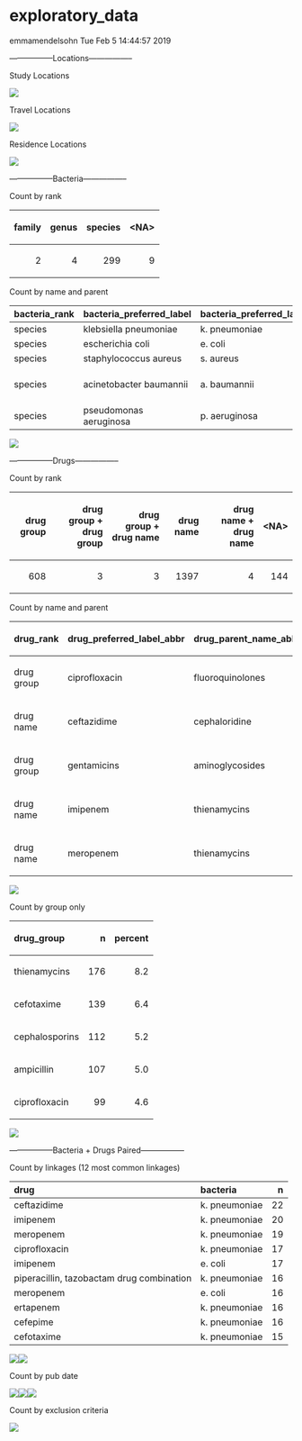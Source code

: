 exploratory\_data
================
emmamendelsohn
Tue Feb 5 14:44:57 2019

—————–Locations—————–

Study Locations

![](data_summary_files/figure-gfm/unnamed-chunk-1-1.png)<!-- -->

Travel Locations

![](data_summary_files/figure-gfm/unnamed-chunk-2-1.png)<!-- -->

Residence Locations

![](data_summary_files/figure-gfm/unnamed-chunk-3-1.png)<!-- -->

—————–Bacteria—————–

Count by rank

<table>

<thead>

<tr>

<th style="text-align:right;">

family

</th>

<th style="text-align:right;">

genus

</th>

<th style="text-align:right;">

species

</th>

<th style="text-align:right;">

\<NA\>

</th>

</tr>

</thead>

<tbody>

<tr>

<td style="text-align:right;">

2

</td>

<td style="text-align:right;">

4

</td>

<td style="text-align:right;">

299

</td>

<td style="text-align:right;">

9

</td>

</tr>

</tbody>

</table>

Count by name and
parent

| bacteria\_rank | bacteria\_preferred\_label | bacteria\_preferred\_label\_abbr | bacteria\_parent\_rank | bacteria\_parent\_name                        |  n | percent |
| :------------- | :------------------------- | :------------------------------- | :--------------------- | :-------------------------------------------- | -: | ------: |
| species        | klebsiella pneumoniae      | k. pneumoniae                    | genus                  | klebsiella                                    | 50 |    15.9 |
| species        | escherichia coli           | e. coli                          | genus                  | escherichia                                   | 27 |     8.6 |
| species        | staphylococcus aureus      | s. aureus                        | genus                  | staphylococcus                                | 23 |     7.3 |
| species        | acinetobacter baumannii    | a. baumannii                     | species group          | acinetobacter calcoaceticus/baumannii complex | 14 |     4.5 |
| species        | pseudomonas aeruginosa     | p. aeruginosa                    | species group          | pseudomonas aeruginosa group                  | 14 |     4.5 |

![](data_summary_files/figure-gfm/unnamed-chunk-5-1.png)<!-- -->

—————–Drugs—————–

Count by rank

<table>

<thead>

<tr>

<th style="text-align:right;">

drug group

</th>

<th style="text-align:right;">

drug group + drug group

</th>

<th style="text-align:right;">

drug group + drug name

</th>

<th style="text-align:right;">

drug name

</th>

<th style="text-align:right;">

drug name + drug name

</th>

<th style="text-align:right;">

\<NA\>

</th>

</tr>

</thead>

<tbody>

<tr>

<td style="text-align:right;">

608

</td>

<td style="text-align:right;">

3

</td>

<td style="text-align:right;">

3

</td>

<td style="text-align:right;">

1397

</td>

<td style="text-align:right;">

4

</td>

<td style="text-align:right;">

144

</td>

</tr>

</tbody>

</table>

Count by name and parent

<table>

<thead>

<tr>

<th style="text-align:left;">

drug\_rank

</th>

<th style="text-align:left;">

drug\_preferred\_label\_abbr

</th>

<th style="text-align:left;">

drug\_parent\_name\_abbr

</th>

<th style="text-align:right;">

n

</th>

<th style="text-align:right;">

percent

</th>

</tr>

</thead>

<tbody>

<tr>

<td style="text-align:left;">

drug group

</td>

<td style="text-align:left;">

ciprofloxacin

</td>

<td style="text-align:left;">

fluoroquinolones

</td>

<td style="text-align:right;">

99

</td>

<td style="text-align:right;">

4.6

</td>

</tr>

<tr>

<td style="text-align:left;">

drug name

</td>

<td style="text-align:left;">

ceftazidime

</td>

<td style="text-align:left;">

cephaloridine

</td>

<td style="text-align:right;">

97

</td>

<td style="text-align:right;">

4.5

</td>

</tr>

<tr>

<td style="text-align:left;">

drug group

</td>

<td style="text-align:left;">

gentamicins

</td>

<td style="text-align:left;">

aminoglycosides

</td>

<td style="text-align:right;">

93

</td>

<td style="text-align:right;">

4.3

</td>

</tr>

<tr>

<td style="text-align:left;">

drug name

</td>

<td style="text-align:left;">

imipenem

</td>

<td style="text-align:left;">

thienamycins

</td>

<td style="text-align:right;">

92

</td>

<td style="text-align:right;">

4.3

</td>

</tr>

<tr>

<td style="text-align:left;">

drug name

</td>

<td style="text-align:left;">

meropenem

</td>

<td style="text-align:left;">

thienamycins

</td>

<td style="text-align:right;">

84

</td>

<td style="text-align:right;">

3.9

</td>

</tr>

</tbody>

</table>

![](data_summary_files/figure-gfm/unnamed-chunk-7-1.png)<!-- -->

Count by group only

<table>

<thead>

<tr>

<th style="text-align:left;">

drug\_group

</th>

<th style="text-align:right;">

n

</th>

<th style="text-align:right;">

percent

</th>

</tr>

</thead>

<tbody>

<tr>

<td style="text-align:left;">

thienamycins

</td>

<td style="text-align:right;">

176

</td>

<td style="text-align:right;">

8.2

</td>

</tr>

<tr>

<td style="text-align:left;">

cefotaxime

</td>

<td style="text-align:right;">

139

</td>

<td style="text-align:right;">

6.4

</td>

</tr>

<tr>

<td style="text-align:left;">

cephalosporins

</td>

<td style="text-align:right;">

112

</td>

<td style="text-align:right;">

5.2

</td>

</tr>

<tr>

<td style="text-align:left;">

ampicillin

</td>

<td style="text-align:right;">

107

</td>

<td style="text-align:right;">

5.0

</td>

</tr>

<tr>

<td style="text-align:left;">

ciprofloxacin

</td>

<td style="text-align:right;">

99

</td>

<td style="text-align:right;">

4.6

</td>

</tr>

</tbody>

</table>

![](data_summary_files/figure-gfm/unnamed-chunk-8-1.png)<!-- -->

—————–Bacteria + Drugs Paired—————–

Count by linkages (12 most common linkages)

| drug                                      | bacteria      |  n |
| :---------------------------------------- | :------------ | -: |
| ceftazidime                               | k. pneumoniae | 22 |
| imipenem                                  | k. pneumoniae | 20 |
| meropenem                                 | k. pneumoniae | 19 |
| ciprofloxacin                             | k. pneumoniae | 17 |
| imipenem                                  | e. coli       | 17 |
| piperacillin, tazobactam drug combination | k. pneumoniae | 16 |
| meropenem                                 | e. coli       | 16 |
| ertapenem                                 | k. pneumoniae | 16 |
| cefepime                                  | k. pneumoniae | 16 |
| cefotaxime                                | k. pneumoniae | 15 |

![](data_summary_files/figure-gfm/unnamed-chunk-9-1.png)<!-- -->![](data_summary_files/figure-gfm/unnamed-chunk-9-2.png)<!-- -->

Count by pub
date

![](data_summary_files/figure-gfm/unnamed-chunk-10-1.png)<!-- -->![](data_summary_files/figure-gfm/unnamed-chunk-10-2.png)<!-- -->![](data_summary_files/figure-gfm/unnamed-chunk-10-3.png)<!-- -->

Count by exclusion criteria

![](data_summary_files/figure-gfm/unnamed-chunk-11-1.png)<!-- -->
